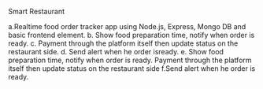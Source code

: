 Smart Restaurant

a.Realtime food order tracker app using Node.js, Express, Mongo DB and basic frontend element. 
b. Show food preparation time, notify when order is ready. 
c. Payment through the platform itself then update status on the restaurant side. 
d. Send alert when he order isready.
e. Show food preparation time, notify when order is ready. Payment through the platform itself then update status on the restaurant side
f.Send alert when he order is ready.
